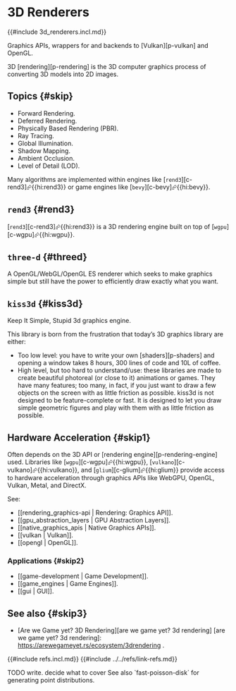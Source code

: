 # 3D Renderers

{{#include 3d_renderers.incl.md}}

Graphics APIs, wrappers for and backends to [Vulkan][p-vulkan] and OpenGL.

3D [rendering][p-rendering] is the 3D computer graphics process of converting 3D models into 2D images.

## Topics {#skip}

- Forward Rendering.
- Deferred Rendering.
- Physically Based Rendering (PBR).
- Ray Tracing.
- Global Illumination.
- Shadow Mapping.
- Ambient Occlusion.
- Level of Detail (LOD).

Many algorithms are implemented within engines like [`rend3`][c-rend3]⮳{{hi:rend3}} or game engines like [`bevy`][c-bevy]⮳{{hi:bevy}}.

## `rend3` {#rend3}

[`rend3`][c-rend3]⮳{{hi:rend3}} is a 3D rendering engine built on top of [`wgpu`][c-wgpu]⮳{{hi:wgpu}}.

## `three-d` {#threed}

A OpenGL/WebGL/OpenGL ES renderer which seeks to make graphics simple but still have the power to efficiently draw exactly what you want.

## `kiss3d` {#kiss3d}

Keep It Simple, Stupid 3d graphics engine.

This library is born from the frustration that today’s 3D graphics library are either:

- Too low level: you have to write your own [shaders][p-shaders] and opening a window takes 8 hours, 300 lines of code and 10L of coffee.
- High level, but too hard to understand/use: these libraries are made to create beautiful photoreal (or close to it) animations or games. They have many features; too many, in fact, if you just want to draw a few objects on the screen with as little friction as possible.
kiss3d is not designed to be feature-complete or fast. It is designed to let you draw simple geometric figures and play with them with as little friction as possible.

## Hardware Acceleration {#skip1}

Often depends on the 3D API or [rendering engine][p-rendering-engine] used. Libraries like [`wgpu`][c-wgpu]⮳{{hi:wgpu}}, [`vulkano`][c-vulkano]⮳{{hi:vulkano}}, and [`glium`][c-glium]⮳{{hi:glium}} provide access to hardware acceleration through graphics APIs like WebGPU, OpenGL, Vulkan, Metal, and DirectX.

See:

- [[rendering_graphics-api | Rendering: Graphics API]].
- [[gpu_abstraction_layers | GPU Abstraction Layers]].
- [[native_graphics_apis | Native Graphics APIs]].
- [[vulkan | Vulkan]].
- [[opengl | OpenGL]].

### Applications {#skip2}

- [[game-development | Game Development]].
- [[game_engines | Game Engines]].
- [[gui | GUI]].

## See also {#skip3}

- [Are we Game yet? 3D Rendering][are we game yet? 3d rendering]
[are we game yet? 3d rendering]: https://arewegameyet.rs/ecosystem/3drendering
.

{{#include refs.incl.md}}
{{#include ../../refs/link-refs.md}}

<div class="hidden">
TODO write. decide what to cover
See also `fast-poisson-disk` for generating point distributions.
</div>
